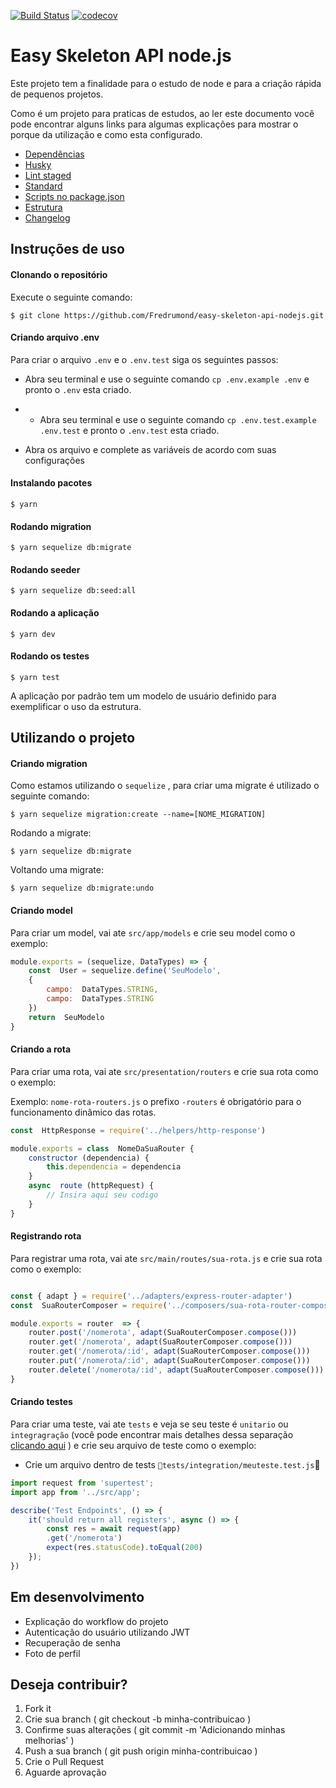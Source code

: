 [![Build Status](https://travis-ci.org/Fredrumond/easy-skeleton-api-nodejs.svg?branch=master)](https://travis-ci.org/Fredrumond/easy-skeleton-api-nodejs)
[![codecov](https://codecov.io/gh/Fredrumond/easy-skeleton-api-nodejs/branch/master/graph/badge.svg)](https://codecov.io/gh/Fredrumond/easy-skeleton-api-nodejs)
# Easy Skeleton API node.js

Este projeto tem a finalidade para o estudo de node e para a criação rápida de pequenos projetos.

Como é um projeto para praticas de estudos, ao ler este documento você pode encontrar alguns links para algumas explicações para mostrar o porque da utilização e como esta configurado.

- [Dependências](https://github.com/Fredrumond/estudos/blob/master/easy-skeleton-api/DEPENDENCIAS.md)
- [Husky](https://github.com/Fredrumond/estudos/blob/master/easy-skeleton-api/HUSKY.md)
- [Lint staged](https://github.com/Fredrumond/estudos/blob/master/easy-skeleton-api/LINTSTAGED.md)
- [Standard](https://github.com/Fredrumond/estudos/blob/master/easy-skeleton-api/STANDARD.md)
- [Scripts no package.json](https://github.com/Fredrumond/estudos/blob/master/easy-skeleton-api/SCRIPTS.md)
- [Estrutura](https://github.com/Fredrumond/estudos/blob/master/easy-skeleton-api/ESTRUTURA.md)
- [Changelog](https://github.com/Fredrumond/estudos/blob/master/easy-skeleton-api/CHANGELOG.md)

 ## Instruções de uso

#### Clonando o repositório

Execute o seguinte comando:
```terminal
$ git clone https://github.com/Fredrumond/easy-skeleton-api-nodejs.git
```

#### Criando arquivo .env

Para criar o arquivo `.env`  e o `.env.test` siga os seguintes passos:

- Abra seu terminal e use o seguinte comando `cp .env.example .env` e pronto o `.env` esta criado.
- - Abra seu terminal e use o seguinte comando `cp .env.test.example .env.test` e pronto o `.env.test` esta criado.

- Abra os arquivo e complete as variáveis de acordo com suas configurações

#### Instalando pacotes

```terminal
$ yarn
```

#### Rodando migration

```terminal
$ yarn sequelize db:migrate
```

#### Rodando seeder

```terminal
$ yarn sequelize db:seed:all
```

#### Rodando a aplicação

```terminal
$ yarn dev
```

#### Rodando os testes

```terminal
$ yarn test
```
A aplicação por padrão tem um modelo de usuário definido para exemplificar o uso da estrutura.

## Utilizando o projeto

#### Criando migration

Como estamos utilizando o `sequelize` , para criar uma migrate é utilizado o seguinte comando:

```terminal
$ yarn sequelize migration:create --name=[NOME_MIGRATION]
```

Rodando a migrate:
```terminal
$ yarn sequelize db:migrate
```

Voltando uma migrate:
```terminal
$ yarn sequelize db:migrate:undo
```

#### Criando model

Para criar um model, vai ate `src/app/models` e crie seu model como o exemplo:

``` js
module.exports = (sequelize, DataTypes) => {
	const  User = sequelize.define('SeuModelo',
	{
		campo:  DataTypes.STRING,
		campo:  DataTypes.STRING
	})
	return  SeuModelo
}
```
#### Criando a rota

Para criar uma rota, vai ate `src/presentation/routers` e crie sua rota como o exemplo:

Exemplo: `nome-rota-routers.js` o prefixo `-routers` é obrigatório para o funcionamento dinâmico das rotas.

``` js
const  HttpResponse = require('../helpers/http-response')

module.exports = class  NomeDaSuaRouter {
	constructor (dependencia) {
		this.dependencia = dependencia
	}
	async  route (httpRequest) {
		// Insira aqui seu codigo
	}
}
```

#### Registrando rota

Para registrar uma rota, vai ate `src/main/routes/sua-rota.js` e crie sua rota como o exemplo:

``` js

const { adapt } = require('../adapters/express-router-adapter')
const  SuaRouterComposer = require('../composers/sua-rota-router-composer')

module.exports = router  => {
	router.post('/nomerota', adapt(SuaRouterComposer.compose()))
	router.get('/nomerota', adapt(SuaRouterComposer.compose()))
	router.get('/nomerota/:id', adapt(SuaRouterComposer.compose()))
	router.put('/nomerota/:id', adapt(SuaRouterComposer.compose()))
	router.delete('/nomerota/:id', adapt(SuaRouterComposer.compose()))
}

```

#### Criando  testes

Para  criar  uma  teste, vai  ate  `tests`  e veja se seu teste é  `unitario` ou `integragração` (você pode encontrar mais detalhes dessa separação  [clicando aqui](https://github.com/Fredrumond/estudos/blob/master/easy-skeleton-api/TESTES.md) ) e  crie  seu  arquivo  de  teste  como  o  exemplo:

- Crie  um  arquivo  dentro  de  tests  `tests/integration/meuteste.test.js`

``` js
import request from 'supertest';
import app from '../src/app';

describe('Test Endpoints', () => {
	it('should return all registers', async () => {
		const res = await request(app)
		.get('/nomerota')
		expect(res.statusCode).toEqual(200)
	});
})
```

## Em desenvolvimento
- Explicação do workflow do projeto
- Autenticação do usuário utilizando JWT
- Recuperação de senha
- Foto de perfil

## Deseja contribuir?

 1. Fork it
 2. Crie sua branch ( git checkout -b minha-contribuicao )
 3. Confirme suas alterações ( git commit -m 'Adicionando minhas melhorias' )
 4. Push a sua branch ( git push origin minha-contribuicao )
 5. Crie o Pull Request
 6. Aguarde aprovação